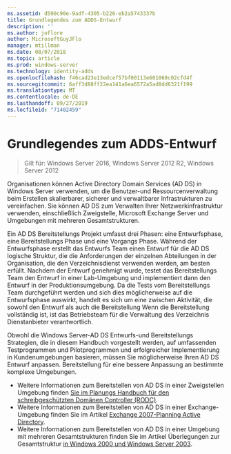 ```yaml
---
ms.assetid: d590c90e-9adf-4305-b226-eb2a5743337b
title: Grundlegendes zum ADDS-Entwurf
description: ''
ms.author: joflore
author: MicrosoftGuyJFlo
manager: mtillman
ms.date: 08/07/2018
ms.topic: article
ms.prod: windows-server
ms.technology: identity-adds
ms.openlocfilehash: f46cad23e13edcef57bf00113e601069c02cfd4f
ms.sourcegitcommit: 6aff3d88ff22ea141a6ea6572a5ad8dd6321f199
ms.translationtype: MT
ms.contentlocale: de-DE
ms.lasthandoff: 09/27/2019
ms.locfileid: "71402459"
---
```

# <a name="understanding-ad-ds-design"></a>Grundlegendes zum ADDS-Entwurf

>Gilt für: Windows Server 2016, Windows Server 2012 R2, Windows Server 2012

Organisationen können Active Directory Domain Services (AD DS) in Windows Server verwenden, um die Benutzer-und Ressourcenverwaltung beim Erstellen skalierbarer, sicherer und verwaltbarer Infrastrukturen zu vereinfachen. Sie können AD DS zum Verwalten Ihrer Netzwerkinfrastruktur verwenden, einschließlich Zweigstelle, Microsoft Exchange Server und Umgebungen mit mehreren Gesamtstrukturen.  
  
Ein AD DS Bereitstellungs Projekt umfasst drei Phasen: eine Entwurfsphase, eine Bereitstellungs Phase und eine Vorgangs Phase. Während der Entwurfsphase erstellt das Entwurfs Team einen Entwurf für die AD DS logische Struktur, die die Anforderungen der einzelnen Abteilungen in der Organisation, die den Verzeichnisdienst verwenden werden, am besten erfüllt. Nachdem der Entwurf genehmigt wurde, testet das Bereitstellungs Team den Entwurf in einer Lab-Umgebung und implementiert dann den Entwurf in der Produktionsumgebung. Da die Tests vom Bereitstellungs Team durchgeführt werden und sich dies möglicherweise auf die Entwurfsphase auswirkt, handelt es sich um eine zwischen Aktivität, die sowohl den Entwurf als auch die Bereitstellung Wenn die Bereitstellung vollständig ist, ist das Betriebsteam für die Verwaltung des Verzeichnis Dienstanbieter verantwortlich.  
  
Obwohl die Windows Server-AD DS Entwurfs-und Bereitstellungs Strategien, die in diesem Handbuch vorgestellt werden, auf umfassenden Testprogrammen und Pilotprogrammen und erfolgreicher Implementierung in Kundenumgebungen basieren, müssen Sie möglicherweise Ihren AD DS Entwurf anpassen. Bereitstellung für eine bessere Anpassung an bestimmte komplexe Umgebungen.
  
- Weitere Informationen zum Bereitstellen von AD DS in einer Zweigstellen Umgebung finden [Sie im Planungs Handbuch für den schreibgeschützten Domänen Controller (RODC)](https://go.microsoft.com/fwlink/?LinkId=100207).  
- Weitere Informationen zum Bereitstellen von AD DS in einer Exchange-Umgebung finden Sie im Artikel [Exchange 2007-Planning Active Directory](https://go.microsoft.com/fwlink/?LinkId=88904).  
- Weitere Informationen zum Bereitstellen von AD DS in einer Umgebung mit mehreren Gesamtstrukturen finden Sie im Artikel Überlegungen zur Gesamtstruktur [in Windows 2000 und Windows Server 2003](https://go.microsoft.com/fwlink/?LinkId=88905).  
